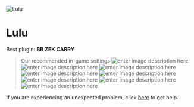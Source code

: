   ![Lulu]()
# Lulu

 Best plugin: **BB ZEK CARRY**
 


> Our recommended in-game settings
![enter image description here](https://cdn.discordapp.com/attachments/1002870465884323880/1025491042960691200/lulu_1.PNG)
![enter image description here](https://cdn.discordapp.com/attachments/1002870465884323880/1025491043346558986/lulu_2.PNG)
![enter image description here](https://cdn.discordapp.com/attachments/1002870465884323880/1025491043686289448/lulu_3.PNG)
![enter image description here](https://cdn.discordapp.com/attachments/1002870465884323880/1025491044017655869/lulu_4.PNG)
![enter image description here](https://cdn.discordapp.com/attachments/1002870465884323880/1025491044369973288/lulu_5.PNG)
![enter image description here](https://cdn.discordapp.com/attachments/1002870465884323880/1025491044722282588/lulu_6.PNG)
![enter image description here](https://cdn.discordapp.com/attachments/1002870465884323880/1025491045129134231/lulu_7.PNG)
![enter image description here](https://cdn.discordapp.com/attachments/1002870465884323880/1025491045754093608/lulu_8.PNG)

If you are experiencing an unexpected problem, click [here](https://github.com/y1n/BGX.Support/tree/main/%F0%9F%87%AC%F0%9F%87%A7%20English) to get help.
